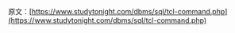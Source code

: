 原文：[https://www.studytonight.com/dbms/sql/tcl-command.php](https://www.studytonight.com/dbms/sql/tcl-command.php)
